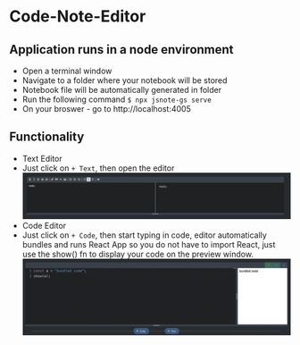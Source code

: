 # Code-Note-Editor

## Application runs in a node environment

- Open a terminal window
- Navigate to a folder where your notebook will be stored
- Notebook file will be automatically generated in folder
- Run the following command
  `$ npx jsnote-gs serve`
- On your broswer - go to http://localhost:4005

## Functionality

- Text Editor
- Just click on `+ Text`, then open the editor
  ![Text Editor](/packages/cli/images/text_editor.png)
- Code Editor
- Just click on `+ Code`, then start typing in code, editor automatically bundles and runs React App so you do not have to import React, just use the show() fn to display your code on the preview window.
  ![Code Editor](/packages/cli/images/code_editor.png)
